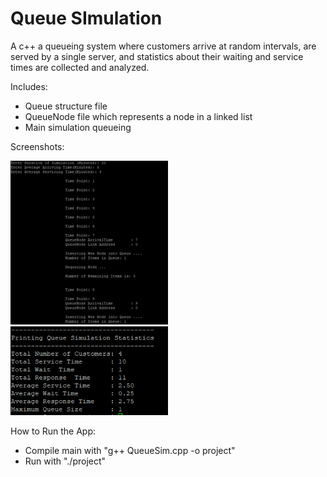 # Queue SImulation

A c++ a queueing system where customers arrive at random intervals, are served by a single server, and statistics about their waiting and service times are collected and analyzed.

Includes:
- Queue structure file
- QueueNode file which represents a node in a linked list
- Main simulation queueing 

Screenshots: 

<div display="flex">
<img src="/pictures/Screenshot_1.png" alt="Image 1" width="50%" />
<img src="/pictures/Screenshot_2.png" alt="Image 2" width="50%"/>
</div>


How to Run the App:
- Compile main with "g++ QueueSim.cpp -o project"
- Run with "./project"
